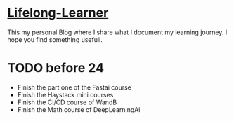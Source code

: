 # [Lifelong-Learner](https://ismaai008l.github.io/Lifelong-Learner.github.io/)  

This my personal Blog where I share what I document my learning journey.
I hope you find something usefull.

# TODO before 24
  - Finish the part one of the Fastai course
  - Finish the Haystack mini courses
  - Finish the CI/CD course of WandB
  - Finish the Math course of DeepLearningAi
